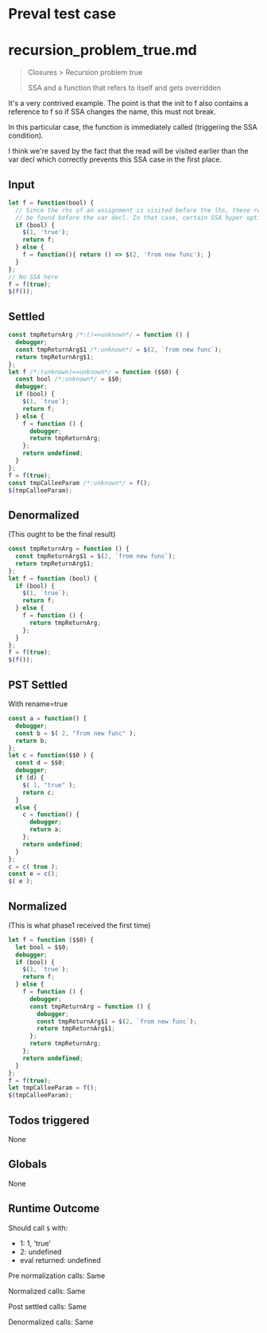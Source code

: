 # Preval test case

# recursion_problem_true.md

> Closures > Recursion problem true
>
> SSA and a function that refers to itself and gets overridden

It's a very contrived example. The point is that the init to f also contains a reference to f so if SSA changes the name, this must not break.

In this particular case, the function is immediately called (triggering the SSA condition).

I think we're saved by the fact that the read will be visited earlier than the var decl which correctly prevents this SSA case in the first place.

## Input

`````js filename=intro
let f = function(bool) {
  // Since the rhs of an assignment is visited before the lhs, these references of `f` will
  // be found before the var decl. In that case, certain SSA hyper optimizations are skipped.
  if (bool) {
    $(1, 'true');
    return f;
  } else {
    f = function(){ return () => $(2, 'from new func'); }
  }
};
// No SSA here
f = f(true);
$(f());
`````


## Settled


`````js filename=intro
const tmpReturnArg /*:()=>unknown*/ = function () {
  debugger;
  const tmpReturnArg$1 /*:unknown*/ = $(2, `from new func`);
  return tmpReturnArg$1;
};
let f /*:(unknown)=>unknown*/ = function ($$0) {
  const bool /*:unknown*/ = $$0;
  debugger;
  if (bool) {
    $(1, `true`);
    return f;
  } else {
    f = function () {
      debugger;
      return tmpReturnArg;
    };
    return undefined;
  }
};
f = f(true);
const tmpCalleeParam /*:unknown*/ = f();
$(tmpCalleeParam);
`````


## Denormalized
(This ought to be the final result)

`````js filename=intro
const tmpReturnArg = function () {
  const tmpReturnArg$1 = $(2, `from new func`);
  return tmpReturnArg$1;
};
let f = function (bool) {
  if (bool) {
    $(1, `true`);
    return f;
  } else {
    f = function () {
      return tmpReturnArg;
    };
  }
};
f = f(true);
$(f());
`````


## PST Settled
With rename=true

`````js filename=intro
const a = function() {
  debugger;
  const b = $( 2, "from new func" );
  return b;
};
let c = function($$0 ) {
  const d = $$0;
  debugger;
  if (d) {
    $( 1, "true" );
    return c;
  }
  else {
    c = function() {
      debugger;
      return a;
    };
    return undefined;
  }
};
c = c( true );
const e = c();
$( e );
`````


## Normalized
(This is what phase1 received the first time)

`````js filename=intro
let f = function ($$0) {
  let bool = $$0;
  debugger;
  if (bool) {
    $(1, `true`);
    return f;
  } else {
    f = function () {
      debugger;
      const tmpReturnArg = function () {
        debugger;
        const tmpReturnArg$1 = $(2, `from new func`);
        return tmpReturnArg$1;
      };
      return tmpReturnArg;
    };
    return undefined;
  }
};
f = f(true);
let tmpCalleeParam = f();
$(tmpCalleeParam);
`````


## Todos triggered


None


## Globals


None


## Runtime Outcome


Should call `$` with:
 - 1: 1, 'true'
 - 2: undefined
 - eval returned: undefined

Pre normalization calls: Same

Normalized calls: Same

Post settled calls: Same

Denormalized calls: Same
